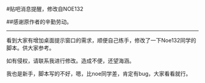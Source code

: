 #贴吧消息提醒，修改自NOE132

##感谢原作者的辛勤劳动。

***

看到大家有增加桌面提示窗口的需求，顺便自己练手，修改了一下Noe132同学的脚本。供大家参考。

如有侵权，请联系我进行修改。造成不便，还望海涵。

我也是新手，脚本写的不好，嗯，比noe同学差，肯定有bug，大家看看就行。
